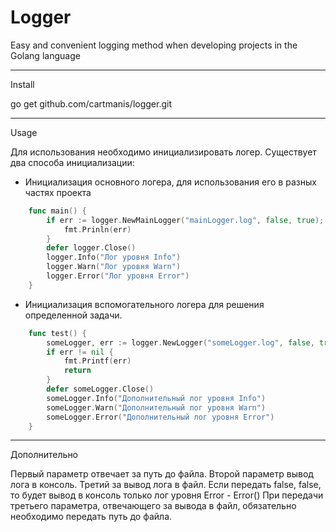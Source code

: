 # Logger
Easy and convenient logging method when developing projects in the Golang language

--------------------------
Install 

go get github.com/cartmanis/logger.git

--------------------------
Usage

 Для использования необходимо инициализировать логер. Существует два способа инициализации:    
 * Инициализация основного логера, для использования его в разных частях проекта     
```go
    func main() {
    	if err := logger.NewMainLogger("mainLogger.log", false, true); err != nil {
    		fmt.Prinln(err)
    	}
    	defer logger.Close()
    	logger.Info("Лог уровня Info")
    	logger.Warn("Лог уровня Warn")
    	logger.Error("Лог уровня Error")
    }
```
 *  Инициализация вспомогательного логера для решения определенной задачи.
```go
    func test() {
    	someLogger, err := logger.NewLogger("someLogger.log", false, true)
    	if err != nil {
    		fmt.Printf(err)
    		return
    	}
    	defer someLogger.Close()
    	someLogger.Info("Дополнительный лог уровня Info")
    	someLogger.Warn("Дополнительный лог уровня Warn")
    	someLogger.Error("Дополнительный лог уровня Error")
    }
```
------------------------
Дополнительно

Первый параметр отвечает за путь до файла. Второй параметр вывод лога в консоль. Третий за вывод лога в файл.
Если передать false, false, то будет вывод в консоль только лог уровня Error - Error()
При передачи третьего параметра, отвечающего за вывода в файл, обязательно необходимо передать путь до файла.


